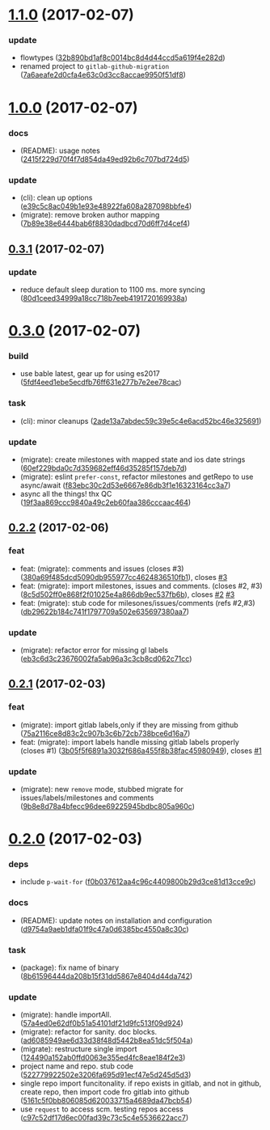 <a name="1.1.0"></a>
# [1.1.0](https://github.com/mtechaccess/gitlab-github-migration/compare/1.0.0...v1.1.0) (2017-02-07)


### update

* flowtypes ([32b890bd1af8c0014bc8d4d44ccd5a619f4e282d](https://github.com/mtechaccess/gitlab-github-migration/commit/32b890bd1af8c0014bc8d4d44ccd5a619f4e282d))
* renamed project to `gitlab-github-migration` ([7a6aeafe2d0cfa4e63c0d3cc8accae9950f51df8](https://github.com/mtechaccess/gitlab-github-migration/commit/7a6aeafe2d0cfa4e63c0d3cc8accae9950f51df8))



<a name="1.0.0"></a>
# [1.0.0](https://github.com/mtechaccess/gitlab-github-migration/compare/0.3.1...1.0.0) (2017-02-07)


### docs

* (README): usage notes ([2415f229d70f4f7d854da49ed92b6c707bd724d5](https://github.com/mtechaccess/gitlab-github-migration/commit/2415f229d70f4f7d854da49ed92b6c707bd724d5))

### update

* (cli): clean up options ([e39c5c8ac049b1e93e48922fa608a287098bbfe4](https://github.com/mtechaccess/gitlab-github-migration/commit/e39c5c8ac049b1e93e48922fa608a287098bbfe4))
* (migrate): remove broken author mapping ([7b89e38e6444bab6f8830dadbcd70d6ff7d4cef4](https://github.com/mtechaccess/gitlab-github-migration/commit/7b89e38e6444bab6f8830dadbcd70d6ff7d4cef4))



<a name="0.3.1"></a>
## [0.3.1](https://github.com/mtechaccess/gitlab-github-migration/compare/0.3.0...0.3.1) (2017-02-07)


### update

* reduce default sleep duration to 1100 ms. more syncing ([80d1ceed34999a18cc718b7eeb4191720169938a](https://github.com/mtechaccess/gitlab-github-migration/commit/80d1ceed34999a18cc718b7eeb4191720169938a))



<a name="0.3.0"></a>
# [0.3.0](https://github.com/mtechaccess/gitlab-github-migration/compare/0.2.2...0.3.0) (2017-02-07)


### build

* use bable latest, gear up for using es2017 ([5fdf4eed1ebe5ecdfb76ff631e277b7e2ee78cac](https://github.com/mtechaccess/gitlab-github-migration/commit/5fdf4eed1ebe5ecdfb76ff631e277b7e2ee78cac))

### task

* (cli): minor cleanups ([2ade13a7abdec59c39e5c4e6acd52bc46e325691](https://github.com/mtechaccess/gitlab-github-migration/commit/2ade13a7abdec59c39e5c4e6acd52bc46e325691))

### update

* (migrate): create milestones with mapped state and ios date strings ([60ef229bda0c7d359682eff46d35285f157deb7d](https://github.com/mtechaccess/gitlab-github-migration/commit/60ef229bda0c7d359682eff46d35285f157deb7d))
* (migrate): eslint `prefer-const`, refactor milestones and getRepo to use async/await ([f83ebc30c2d53e6667e86db3f1e16323164cc3a7](https://github.com/mtechaccess/gitlab-github-migration/commit/f83ebc30c2d53e6667e86db3f1e16323164cc3a7))
* async all the things! thx QC ([19f3aa869ccc9840a49c2eb60faa386cccaac464](https://github.com/mtechaccess/gitlab-github-migration/commit/19f3aa869ccc9840a49c2eb60faa386cccaac464))



<a name="0.2.2"></a>
## [0.2.2](https://github.com/mtechaccess/gitlab-github-migration/compare/0.2.1...0.2.2) (2017-02-06)


### feat

* feat: (migrate): comments and issues (closes #3) ([380a69f485dcd5090db955977cc4624836510fb1](https://github.com/mtechaccess/gitlab-github-migration/commit/380a69f485dcd5090db955977cc4624836510fb1)), closes [#3](https://github.com/mtechaccess/gitlab-github-migration/issues/3)
* feat: (migrate): import milestones, issues and comments. (closes #2, #3) ([8c5d502ff0e868f2f01025e4a866db9ec537fb6b](https://github.com/mtechaccess/gitlab-github-migration/commit/8c5d502ff0e868f2f01025e4a866db9ec537fb6b)), closes [#2](https://github.com/mtechaccess/gitlab-github-migration/issues/2) [#3](https://github.com/mtechaccess/gitlab-github-migration/issues/3)
* feat: (migrate): stub code for milesones/issues/comments (refs #2,#3) ([db29622b184c741f1797709a502e635697380aa7](https://github.com/mtechaccess/gitlab-github-migration/commit/db29622b184c741f1797709a502e635697380aa7))

### update

* (migrate): refactor error for missing gl labels ([eb3c6d3c23676002fa5ab96a3c3cb8cd062c71cc](https://github.com/mtechaccess/gitlab-github-migration/commit/eb3c6d3c23676002fa5ab96a3c3cb8cd062c71cc))



<a name="0.2.1"></a>
## [0.2.1](https://github.com/mtechaccess/gitlab-github-migration/compare/0.2.0...0.2.1) (2017-02-03)


### feat

* (migrate): import gitlab labels,only if they are missing from github ([75a2116ce8d83c2c907b3c6b72cb738bce6d16a7](https://github.com/mtechaccess/gitlab-github-migration/commit/75a2116ce8d83c2c907b3c6b72cb738bce6d16a7))
* feat: (migrate): import labels handle missing gitlab labels properly (closes #1) ([3b05f5f6891a3032f686a455f8b38fac45980949](https://github.com/mtechaccess/gitlab-github-migration/commit/3b05f5f6891a3032f686a455f8b38fac45980949)), closes [#1](https://github.com/mtechaccess/gitlab-github-migration/issues/1)

### update

* (migrate): new `remove` mode, stubbed migrate for issues/labels/milestones and comments ([9b8e8d78a4bfecc96dee69225945bdbc805a960c](https://github.com/mtechaccess/gitlab-github-migration/commit/9b8e8d78a4bfecc96dee69225945bdbc805a960c))



<a name="0.2.0"></a>
# [0.2.0](https://github.com/mtechaccess/gitlab-github-migration/compare/522779922502e3206fa695d91ecf47e5d245d5d3...0.2.0) (2017-02-03)


### deps

* include `p-wait-for` ([f0b037612aa4c96c4409800b29d3ce81d13cce9c](https://github.com/mtechaccess/gitlab-github-migration/commit/f0b037612aa4c96c4409800b29d3ce81d13cce9c))

### docs

* (README): update notes on installation and configuration ([d9754a9aeb1dfa01f9c47a0d6385bc4550a8c30c](https://github.com/mtechaccess/gitlab-github-migration/commit/d9754a9aeb1dfa01f9c47a0d6385bc4550a8c30c))

### task

* (package): fix name of binary ([8b61596444da208b15f31dd5867e8404d44da742](https://github.com/mtechaccess/gitlab-github-migration/commit/8b61596444da208b15f31dd5867e8404d44da742))

### update

* (migrate): handle importAll. ([57a4ed0e62df0b51a54101df21d9fc513f09d924](https://github.com/mtechaccess/gitlab-github-migration/commit/57a4ed0e62df0b51a54101df21d9fc513f09d924))
* (migrate): refactor for sanity. doc blocks. ([ad6085949ae6d33d38f48d5442b8ea51dc5f504a](https://github.com/mtechaccess/gitlab-github-migration/commit/ad6085949ae6d33d38f48d5442b8ea51dc5f504a))
* (migrate): restructure single import ([124490a152ab0ffd0063e355ed4fc8eae184f2e3](https://github.com/mtechaccess/gitlab-github-migration/commit/124490a152ab0ffd0063e355ed4fc8eae184f2e3))
* project name and repo. stub code ([522779922502e3206fa695d91ecf47e5d245d5d3](https://github.com/mtechaccess/gitlab-github-migration/commit/522779922502e3206fa695d91ecf47e5d245d5d3))
* single repo import funcitonality. if repo exists in gitlab, and not in github, create repo, then import code fro gitlab into github ([5161c5f0bb806085d620033715a4689da47bcb54](https://github.com/mtechaccess/gitlab-github-migration/commit/5161c5f0bb806085d620033715a4689da47bcb54))
* use `request` to access scm. testing repos access ([c97c52df17d6ec00fad39c73c5c4e5536622acc7](https://github.com/mtechaccess/gitlab-github-migration/commit/c97c52df17d6ec00fad39c73c5c4e5536622acc7))



